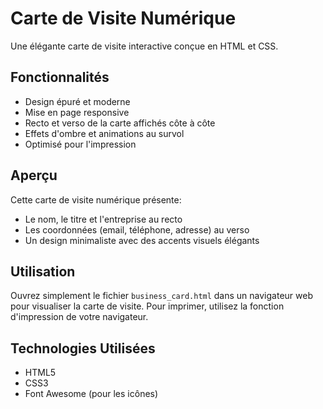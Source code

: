 # Carte de Visite Numérique

Une élégante carte de visite interactive conçue en HTML et CSS.

## Fonctionnalités

- Design épuré et moderne
- Mise en page responsive
- Recto et verso de la carte affichés côte à côte
- Effets d'ombre et animations au survol
- Optimisé pour l'impression

## Aperçu

Cette carte de visite numérique présente:
- Le nom, le titre et l'entreprise au recto
- Les coordonnées (email, téléphone, adresse) au verso
- Un design minimaliste avec des accents visuels élégants

## Utilisation

Ouvrez simplement le fichier `business_card.html` dans un navigateur web pour visualiser la carte de visite. Pour imprimer, utilisez la fonction d'impression de votre navigateur.

## Technologies Utilisées

- HTML5
- CSS3
- Font Awesome (pour les icônes)